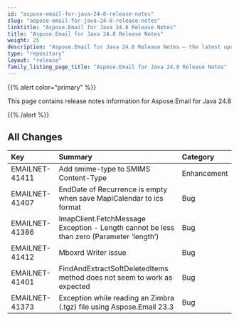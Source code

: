 ```yaml
---
id: "aspose-email-for-java-24-8-release-notes"
slug: "aspose-email-for-java-24-8-release-notes"
linktitle: "Aspose.Email for Java 24.8 Release Notes"
title: "Aspose.Email for Java 24.8 Release Notes"
weight: 25
description: "Aspose.Email for Java 24.8 Release Notes – the latest updates and fixes."
type: "repository"
layout: "release"
family_listing_page_title: "Aspose.Email for Java 24.8 Release Notes"
---
```


{{% alert color="primary" %}}

This page contains release notes information for Aspose.Email for Java 24.8

{{% /alert %}}

## **All Changes**

|**Key**|**Summary**|**Category**|
| :- | :- | :- |
|EMAILNET-41411|Add smime-type to SMIMS Content-Type|Enhancement|
|EMAILNET-41407|EndDate of Recurrence is empty when save MapiCalendar to ics format|Bug|
|EMAILNET-41386|ImapClient.FetchMessage Exception - Length cannot be less than zero (Parameter ‘length’)|Bug|
|EMAILNET-41412|Mboxrd Writer issue|Bug|
|EMAILNET-41401|FindAndExtractSoftDeletedItems method does not seem to work as expected|Bug|
|EMAILNET-41373|Exception while reading an Zimbra (.tgz) file using Aspose.Email 23.3|Bug|

